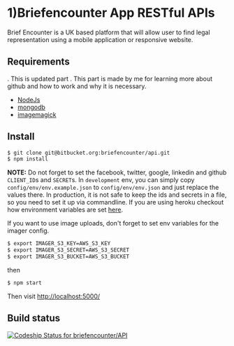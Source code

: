 # 1)Briefencounter App RESTful APIs

Brief Encounter is a UK based platform that will allow user to find legal representation using a mobile application or responsive website.

## Requirements
. This is updated part
. This part is made by me for learning more about github and how to work and why it is necessary.
* [NodeJs](http://nodejs.org)
* [mongodb](http://mongodb.org)
* [imagemagick](http://www.imagemagick.org/script/index.php)

## Install

```sh
$ git clone git@bitbucket.org:briefencounter/api.git
$ npm install
```

**NOTE:** Do not forget to set the facebook, twitter, google, linkedin and github `CLIENT_ID`s and `SECRET`s. In `development` env, you can simply copy
`config/env/env.example.json` to `config/env/env.json` and just replace the
values there. In production, it is not safe to keep the ids and secrets in
a file, so you need to set it up via commandline. If you are using heroku
checkout how environment variables are set [here](https://devcenter.heroku.com/articles/config-vars).

If you want to use image uploads, don't forget to set env variables for the
imager config.

```sh
$ export IMAGER_S3_KEY=AWS_S3_KEY
$ export IMAGER_S3_SECRET=AWS_S3_SECRET
$ export IMAGER_S3_BUCKET=AWS_S3_BUCKET
```

then

```sh
$ npm start
```

Then visit [http://localhost:5000/](http://localhost:5000/)

## Build status
[ ![Codeship Status for briefencounter/API](https://codeship.com/projects/92302e50-509f-0132-132b-5a2e61fe1d89/status)](https://codeship.com/projects/48096)
